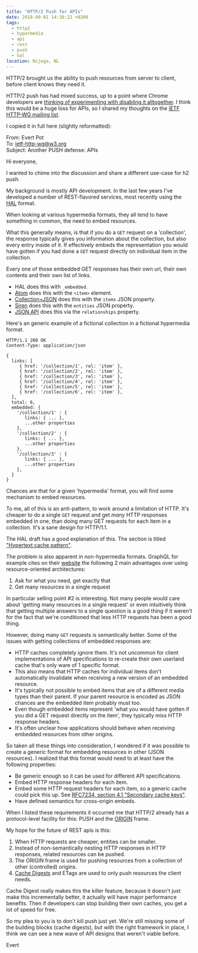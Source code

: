 ```yaml
---
title: "HTTP/2 Push for APIs"
date: 2018-09-01 14:38:22 +0200
tags:
  - http2
  - hypermedia
  - api
  - rest
  - push
  - hal
location: Nijega, NL
---
```


HTTP/2 brought us the ability to push resources from server to client, before
client knows they need it.

HTTP/2 push has had mixed success, up to a point where Chrome developers are
[thinking of experimenting with disabling it alltogether][11]. I think this
would be a huge loss for APIs, so I shared my thoughts on the [IETF HTTP-WG
mailing list][12].

I copied it in full here (slightly reformatted):


From: Evert Pot  
To: ietf-http-wg@w3.org  
Subject: Another PUSH defense: APIs  

Hi everyone,

I wanted to chime into the discussion and share a different use-case for
h2 push.

My background is mostly API development. In the last few years I've
developed a number of REST-flavored services, most recently using the
[HAL][1] format.

When looking at various hypermedia formats, they all tend to have
something in common, the need to embed resources.

What this generally means, is that if you do a `GET` request on a
'collection', the response typically gives you information about the
collection, but also every entry inside of it. If effectively embeds the
representation you would have gotten if you had done a `GET` request
directly on individual item in the collection.

Every one of those embedded GET responses has their own url, their own
contents and their own list of links.

* HAL does this with `_embedded`.
* [Atom][2] does this with the `<item>` element.
* [Collection+JSON][3] does this with the `items` JSON property.
* [Siren][4] does this with the `entities` JSON property.
* [JSON API][5] does this via the `relationships` property.

Here's an generic example of a fictional collection in a fictional
hypermedia format.

```http
HTTP/1.1 200 OK
Content-Type: application/json

{
  links: [
     { href: '/collection/1', rel: 'item' },
     { href: '/collection/2', rel: 'item' },
     { href: '/collection/3', rel: 'item' },
     { href: '/collection/4', rel: 'item' },
     { href: '/collection/5', rel: 'item' },
     { href: '/collection/6', rel: 'item' },
  ],
  total: 6,
  embedded: {
    '/collection/1' : {
       links: { ... },
       ...other properties
    },
    '/collection/2' : {
       links: { ... },
       ...other properties
    },
    '/collection/3' : {
       links: { ... },
       ...other properties
    },
  }
}
```

Chances are that for a given 'hypermedia' format, you will find some
mechanism to embed resources.

To me, all of this is an anti-pattern, to work around a limitation of
HTTP. It's cheaper to do a single `GET` request and get _many_ HTTP
responses embedded in one, than doing many GET requests for each item in
a collection. It's a sane design for HTTP/1.1.

The HAL draft has a good explanation of this. The section is titled
["Hypertext cache pattern"][6].

The problem is also apparent in non-hypermedia formats. GraphQL for
example cites on their [website][7] the following 2 main advantages over
using resource-oriented architectures:

1. Ask for what you need, get exactly that
2. Get many resources in a single request

In particular selling point #2 is interesting. Not many people would
care about 'getting many resources in a single request' or even
intuitively think that getting multiple answers to a single question is
a good thing if it weren't for the fact that we're conditioned that less
HTTP requests has been a good thing.

However, doing many `GET` requests is semantically better. Some of the
issues with getting collections of embedded responses are:

* HTTP caches completely ignore them. It's not uncommon for client
  implementations of API specifications to re-create their own userland
  cache that's only ware of 1 specific format.
* This also means that HTTP caches for individual items don't
  automatically invalidate when receiving a new version of an embedded
  resource.
* It's typically not possible to embed items that are of a different
  media types than their parent. If your parent resource is encoded as
  JSON chances are the embedded item probably must too.
* Even though embedded items represent 'what you would have gotten if
  you did a GET request directly on the item', they typically miss
  HTTP response headers.
* It's often unclear how applications should behave when receiving
  embedded resources from other origins.

So taken all these things into consideration, I wondered if it was
possible to create a generic format for embedding resources in other
(JSON resources). I realized that this format would need to at least
have the following properties:

* Be generic enough so it can be used for different API specifications.
* Embed HTTP response headers for each item.
* Embed some HTTP request headers for each item, so a generic cache
  could pick this up. See [RFC7234, section 4.1 "Secondary cache
  keys"][8].
* Have defined semantics for cross-origin embeds.

When I listed these requirements it occurred me that HTTP/2 already has
a protocol-level facility for this: PUSH and the [ORIGIN][9] frame.

My hope for the future of REST apis is this:

1. When HTTP requests are cheaper, entities can be smaller.
2. Instead of non-semantically nesting HTTP responses in HTTP
   responses, related resources can be pushed.
3. The ORIGIN frame is used for pushing resources from a collection
   of other (controlled) origins.
4. [Cache Digests][10] and ETags are used to only push resources the
   client needs.

Cache Digest really makes this the killer feature, because it doesn't
just make this incrementally better, it actually will have major
performance benefits. Then if developers can stop building their own
caches, you get a lot of speed for free.

So my plea to you is to don't kill push just yet. We're still missing
some of the building blocks (cache digests), but with the right
framework in place, I think we can see a new wave of API designs that
weren't viable before.

Evert

[1]: http://stateless.co/hal_specification.html
[2]: https://tools.ietf.org/html/rfc4287
[3]: http://amundsen.com/media-types/collection/format/
[4]: https://github.com/kevinswiber/siren
[5]: http://jsonapi.org/
[6]: https://tools.ietf.org/html/draft-kelly-json-hal-08#section-8.3
[7]: https://graphql.org/
[8]: https://tools.ietf.org/html/rfc7234#section-4.1
[9]: https://tools.ietf.org/html/rfc8336
[10]: https://tools.ietf.org/html/draft-ietf-httpbis-cache-digest
[11]: https://www.youtube.com/watch?time_continue=8041&v=Um5HHZkXGg4
[12]: https://lists.w3.org/Archives/Public/ietf-http-wg/2018JulSep/0294.html

